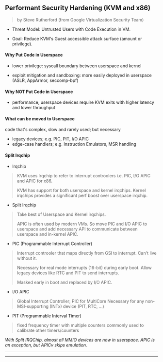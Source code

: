 

## Performant Security Hardening (KVM and x86)

> by Steve Rutherford (from Google Virtualization Security Team)

* Threat Model: Untrusted Users with Code Execution in VM.

* Goal: Reduce KVM's Guest accessible attack surface (amount or privilege).


#### Why Put Code in Userspace

* lower privilege: syscall boundary between userspace and kernel

* exploit mitigation and sandboxing: more easily deployed in userspace (ASLR, AppArmor, seccomp-bpf)


#### Why NOT Put Code in Userspace

* performance, userspace devices require KVM exits with higher latency and lower throughput


#### What can be moved to Userspace

code that's complex, slow and rarely used; but necessary

* legacy devices; e.g. PIC, PIT, I/O APIC
* edge-case handlers; e.g. Instruction Emulators, MSR handling


#### Split Irqchip

* Irqchip

> KVM uses Irqchip to refer to interrupt controolers i.e. PIC, I/O APIC and APIC for x86.
>
> KVM has support for both userspace and kernel irqchips.
> Kernel irqchips provides a significant perf boost over userspace irqchip.


* Split Irqchip

> Take best of Userspace and Kernel irqchips.
>
> APIC is often used by modern VMs.
> So move PIC and  I/O APIC to userspace and add necessary API to communicate between userspace and in-kernel APIC.


* PIC (Programmable Interrupt Controller)

> Interrupt controoler that maps directly from GSI to interrupt. Can't live without it.
>
> Necessary for real mode interrupts (16-bit) during early boot. Allow legacy devices like RTC and PIT to send interrupts.
>
> Masked early in boot and replaced by I/O APIC.


* I/O APIC

> Global Interrupt Controller; PIC for MultiCore
> Necessary for any non-MSI-supporting (INTx) device (PIT, RTC, ...)


* PIT (Programmable Interval Timer)

> fixed frequency timer with multiple counters
> commonly used to calibrate other timers/counters


*With Split IRQChip, almost all MMIO devices are now in userspace.*
*APIC is an exception, but APICv skips emulation.*

---
---
